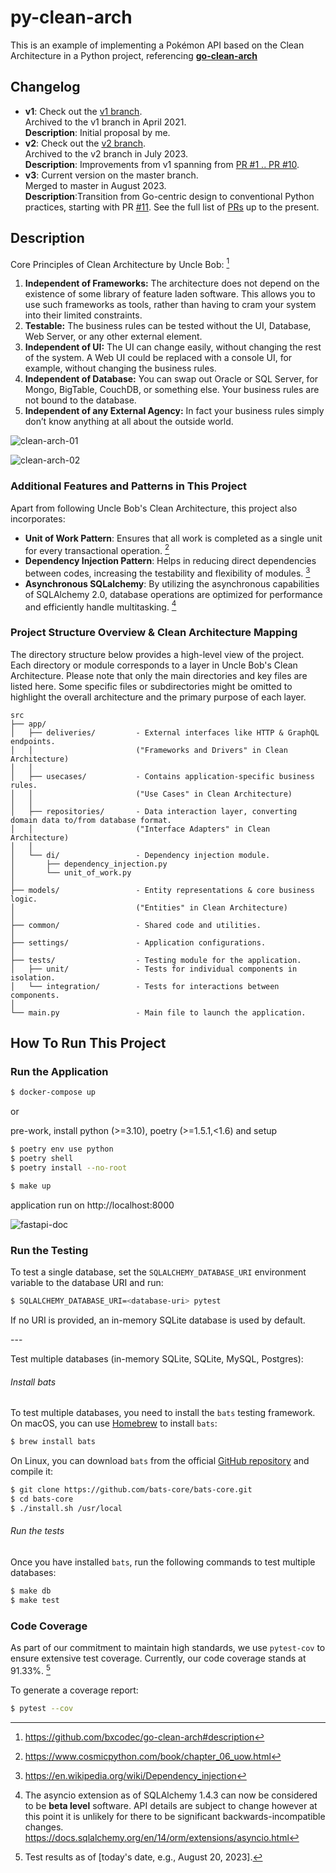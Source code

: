 # py-clean-arch

This is an example of implementing a Pokémon API based on the Clean Architecture in a Python project, referencing [**go-clean-arch**](https://github.com/bxcodec/go-clean-arch)

## Changelog

- **v1**: Check out the [v1 branch](https://github.com/cdddg/py-clean-arch/tree/v1).<br> Archived to the v1 branch in April 2021. <br>**Description**: Initial proposal by me.
- **v2**: Check out the [v2 branch](https://github.com/cdddg/py-clean-arch/tree/v2).<br> Archived to the v2 branch in July 2023. <br>**Description**: Improvements from v1 spanning from [PR #1 .. PR #10](https://github.com/cdddg/py-clean-arch/pulls?q=is%3Apr+is%3Aclosed+merged%3A2023-04-09..2023-08-15+).
- **v3**: Current version on the master branch.<br> Merged to master in August 2023. <br>
  **Description**:Transition from Go-centric design to conventional Python practices, starting with PR [#11](https://github.com/cdddg/py-clean-arch/pull/11). See the full list of [PRs](https://github.com/cdddg/py-clean-arch/pulls?q=is%3Apr+is%3Aclosed+merged%3A2023-08-16..2099-12-31+) up to the present.

## Description

Core Principles of Clean Architecture by Uncle Bob: [^1]

1. **Independent of Frameworks:** The architecture does not depend on the existence of some library of feature laden software. This allows you to use such frameworks as tools, rather than having to cram your system into their limited constraints.
2. **Testable:** The business rules can be tested without the UI, Database, Web Server, or any other external element.
3. **Independent of UI:** The UI can change easily, without changing the rest of the system. A Web UI could be replaced with a console UI, for example, without changing the business rules.
4. **Independent of Database:** You can swap out Oracle or SQL Server, for Mongo, BigTable, CouchDB, or something else. Your business rules are not bound to the database.
5. **Independent of any External Agency:** In fact your business rules simply don’t know anything at all about the outside world.

![clean-arch-01](./docs/clean-arch-01.png)

![clean-arch-02](./docs/clean-arch-02.png)

### Additional Features and Patterns in This Project

Apart from following Uncle Bob's Clean Architecture, this project also incorporates:

- **Unit of Work Pattern**: Ensures that all work is completed as a single unit for every transactional operation. [^2]
- **Dependency Injection Pattern**: Helps in reducing direct dependencies between codes, increasing the testability and flexibility of modules. [^3]
- **Asynchronous SQLalchemy**: By utilizing the asynchronous capabilities of SQLAlchemy 2.0, database operations are optimized for performance and efficiently handle multitasking. [^4]

### Project Structure Overview & Clean Architecture Mapping

The directory structure below provides a high-level view of the project. Each directory or module corresponds to a layer in Uncle Bob's Clean Architecture. Please note that only the main directories and key files are listed here. Some specific files or subdirectories might be omitted to highlight the overall architecture and the primary purpose of each layer.

```
src
├── app/
│   ├── deliveries/         - External interfaces like HTTP & GraphQL endpoints.
│   │                       ("Frameworks and Drivers" in Clean Architecture)
│   │
│   ├── usecases/           - Contains application-specific business rules.
│   │                       ("Use Cases" in Clean Architecture)
│   │
│   ├── repositories/       - Data interaction layer, converting domain data to/from database format.
│   │                       ("Interface Adapters" in Clean Architecture)
│   │
│   └── di/                 - Dependency injection module.
│       ├── dependency_injection.py
│       └── unit_of_work.py
│
├── models/                 - Entity representations & core business logic.
│                           ("Entities" in Clean Architecture)
│
├── common/                 - Shared code and utilities.
│
├── settings/               - Application configurations.
│
├── tests/                  - Testing module for the application.
│   ├── unit/               - Tests for individual components in isolation.
│   └── integration/        - Tests for interactions between components.
│
└── main.py                 - Main file to launch the application.

```

## How To Run This Project

### Run the Application

```sh
$ docker-compose up
```

or

pre-work, install python (>=3.10), poetry (>=1.5.1,<1.6) and setup

```sh
$ poetry env use python
$ poetry shell
$ poetry install --no-root
```

```sh
$ make up
```

application run on http://localhost:8000

![fastapi-doc](./docs/fastapi-doc.png)

### Run the Testing

To test a single database, set the `SQLALCHEMY_DATABASE_URI` environment variable to the database URI and run:

```sh
$ SQLALCHEMY_DATABASE_URI=<database-uri> pytest
```

If no URI is provided, an in-memory SQLite database is used by default.

\---

Test multiple databases (in-memory SQLite, SQLite, MySQL, Postgres):

###### Install bats

To test multiple databases, you need to install the `bats` testing framework. On macOS, you can use [Homebrew](https://brew.sh/) to install `bats`:

```sh
$ brew install bats
```

On Linux, you can download `bats` from the official [GitHub repository](https://github.com/bats-core/bats-core) and compile it:

```sh
$ git clone https://github.com/bats-core/bats-core.git
$ cd bats-core
$ ./install.sh /usr/local
```

###### Run the tests

Once you have installed `bats`, run the following commands to test multiple databases:

```sh
$ make db
$ make test
```

### Code Coverage

As part of our commitment to maintain high standards, we use `pytest-cov` to ensure extensive test coverage. Currently, our code coverage stands at 91.33%. [^5]

To generate a coverage report:

```sh
$ pytest --cov
```

[^1]: https://github.com/bxcodec/go-clean-arch#description
[^2]: https://www.cosmicpython.com/book/chapter_06_uow.html
[^3]: https://en.wikipedia.org/wiki/Dependency_injection
[^4]:  The asyncio extension as of SQLAlchemy 1.4.3 can now be considered to be **beta level** software. API details are subject to change however at this point it is unlikely for there to be significant backwards-incompatible changes. https://docs.sqlalchemy.org/en/14/orm/extensions/asyncio.html
[^5]: Test results as of [today's date, e.g., August 20, 2023].
